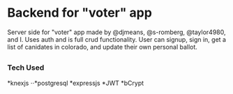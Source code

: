 # Backend for "voter" app
Server side for "voter" app made by @djmeans, @s-romberg, @taylor4980, and I. Uses auth and is full crud functionality. User can signup, sign in, get a list of canidates in colorado, and update their own personal ballot.
## 
### Tech Used
*knexjs
⋅⋅*postgresql
*expressjs
*JWT
*bCrypt

